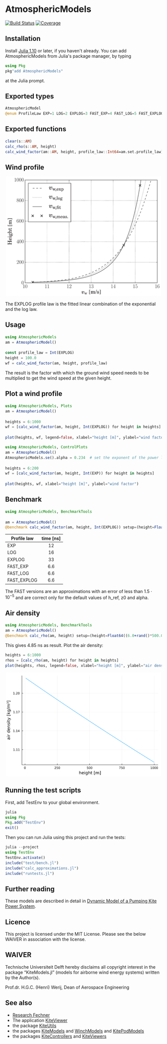 # AtmosphericModels

[![Build Status](https://github.com/aenarete/AtmosphericModels.jl/actions/workflows/CI.yml/badge.svg?branch=main)](https://github.com/aenarete/AtmosphericModels.jl/actions/workflows/CI.yml?query=branch%3Amain)
[![Coverage](https://codecov.io/gh/aenarete/AtmosphericModels.jl/branch/main/graph/badge.svg)](https://codecov.io/gh/aenarete/AtmosphericModels.jl)

## Installation
Install [Julia 1.10](http://www.julialang.org) or later, if you haven't already. You can add AtmosphericModels from  Julia's package manager, by typing 
```julia
using Pkg
pkg"add AtmosphericModels"
``` 
at the Julia prompt.

## Exported types
```julia
AtmosphericModel
@enum ProfileLaw EXP=1 LOG=2 EXPLOG=3 FAST_EXP=4 FAST_LOG=5 FAST_EXPLOG=6
```

## Exported functions
```julia
clear(s::AM)
calc_rho(s::AM, height)
calc_wind_factor(am::AM, height, profile_law::Int64=am.set.profile_law)
```
## Wind profile

<p align="center"><img src="./doc/wind_profile.png" width="500" /></p>

The EXPLOG profile law is the fitted linear combination of the exponential and the log law.

## Usage
```julia
using AtmosphericModels
am = AtmosphericModel()

const profile_law = Int(EXPLOG)
height = 100.0
wf = calc_wind_factor(am, height, profile_law)
```
The result is the factor with which the ground wind speed needs to be multiplied
to get the wind speed at the given height.

## Plot a wind profile
```julia
using AtmosphericModels, Plots
am = AtmosphericModel()

heights = 6:1000
wf = [calc_wind_factor(am, height, Int(EXPLOG)) for height in heights]

plot(heights, wf, legend=false, xlabel="height [m]", ylabel="wind factor")
```

```julia
using AtmosphericModels, ControlPlots
am = AtmosphericModel()
AtmosphericModels.se().alpha = 0.234  # set the exponent of the power law

heights = 6:200
wf = [calc_wind_factor(am, height, Int(EXP)) for height in heights]

plot(heights, wf, xlabel="height [m]", ylabel="wind factor")
```

## Benchmark
```julia
using AtmosphericModels, BenchmarkTools

am = AtmosphericModel()
@benchmark calc_wind_factor(am, height, Int(EXPLOG)) setup=(height=Float64((6.0+rand()*500.0)))
```
|Profile law|time [ns]|
| ---    |:---:|
|EXP     |12   |
|LOG     |16   |
|EXPLOG  |33   |
|FAST_EXP|6.6  |
|FAST_LOG|6.6  |
|FAST_EXPLOG|6.6|

The FAST versions are an approximations with an error of less than $1.5 \cdot 10^{-5}$ and are correct only for the default values of h_ref, z0 and alpha.

## Air density
```julia
using AtmosphericModels, BenchmarkTools
am = AtmosphericModel()
@benchmark calc_rho(am, height) setup=(height=Float64((6.0+rand()*500.0)))
```
This gives 4.85 ns as result. Plot the air density:
```julia
heights = 6:1000
rhos = [calc_rho(am, height) for height in heights]
plot(heights, rhos, legend=false, xlabel="height [m]", ylabel="air density [kg/m³]")
```
<p align="center"><img src="./doc/airdensity.png" width="500" /></p>

## Running the test scripts
First, add TestEnv to your global environment.
```julia
julia
using Pkg
Pkg.add("TestEnv")
exit()
```
Then you can run Julia using this project and run the tests:
```julia
julia --project
using TestEnv
TestEnv.activate()
include("test/bench.jl")
include("calc_approximations.jl")
include("runtests.jl")
```

## Further reading
These models are described in detail in [Dynamic Model of a Pumping Kite Power System](http://arxiv.org/abs/1406.6218).

## Licence
This project is licensed under the MIT License. Please see the below WAIVER in association with the license.

## WAIVER
Technische Universiteit Delft hereby disclaims all copyright interest in the package “KiteModels.jl” (models for airborne wind energy systems) written by the Author(s).

Prof.dr. H.G.C. (Henri) Werij, Dean of Aerospace Engineering

## See also
- [Research Fechner](https://research.tudelft.nl/en/publications/?search=Uwe+Fechner&pageSize=50&ordering=rating&descending=true)
- The application [KiteViewer](https://github.com/ufechner7/KiteViewer)
- the package [KiteUtils](https://github.com/ufechner7/KiteUtils.jl)
- the packages [KiteModels](https://github.com/ufechner7/KiteModels.jl) and [WinchModels](https://github.com/aenarete/WinchModels.jl) and [KitePodModels](https://github.com/aenarete/KitePodModels.jl)
- the packages [KiteControllers](https://github.com/aenarete/KiteControllers.jl) and [KiteViewers](https://github.com/aenarete/KiteViewers.jl)

